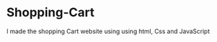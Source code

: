 # Shopping-Cart
I made the shopping Cart website using using html, Css and JavaScript                        

